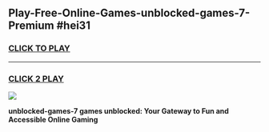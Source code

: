 
## Play-Free-Online-Games-unblocked-games-7-Premium #hei31
<h3>
<a href="https://premium.freeplayer.one?title=unblocked-games-7&ref=8M">CLICK TO PLAY</a></h3>
<hr>

<h3>
<a href="https://premium.freeplayer.one?title=unblocked-games-7&ref=8M">CLICK 2 PLAY</a>
  
</h3>

<a href="https://premium.freeplayer.one?title=unblocked-games-7&ref=8M"><img src="https://clearcache.store/games.png"></a>


**unblocked-games-7 games unblocked: Your Gateway to Fun and Accessible Online Gaming**
